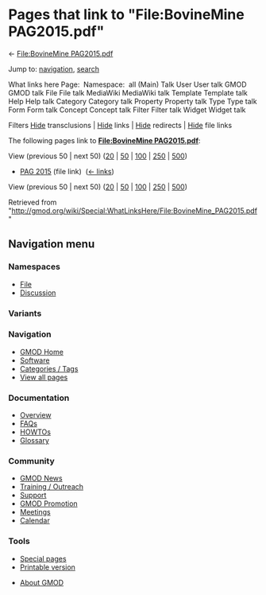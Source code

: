 <div id="mw-page-base" class="noprint">

</div>

<div id="mw-head-base" class="noprint">

</div>

<div id="content" class="mw-body" role="main">

<span id="top"></span>

<div id="mw-js-message" style="display:none;">

</div>



# <span dir="auto">Pages that link to "File:BovineMine PAG2015.pdf"</span>

<div id="bodyContent">

<div id="contentSub">

← [File:BovineMine
PAG2015.pdf](/wiki/File:BovineMine_PAG2015.pdf "File:BovineMine PAG2015.pdf")

</div>

<div id="jump-to-nav" class="mw-jump">

Jump to: [navigation](#mw-navigation), [search](#p-search)

</div>

<div id="mw-content-text">

What links here Page:  Namespace:  all (Main) Talk User User talk GMOD
GMOD talk File File talk MediaWiki MediaWiki talk Template Template talk
Help Help talk Category Category talk Property Property talk Type Type
talk Form Form talk Concept Concept talk Filter Filter talk Widget
Widget talk

Filters
[Hide](/mediawiki/index.php?title=Special:WhatLinksHere/File:BovineMine_PAG2015.pdf&hidetrans=1 "Special:WhatLinksHere/File:BovineMine PAG2015.pdf")
transclusions \|
[Hide](/mediawiki/index.php?title=Special:WhatLinksHere/File:BovineMine_PAG2015.pdf&hidelinks=1 "Special:WhatLinksHere/File:BovineMine PAG2015.pdf")
links \|
[Hide](/mediawiki/index.php?title=Special:WhatLinksHere/File:BovineMine_PAG2015.pdf&hideredirs=1 "Special:WhatLinksHere/File:BovineMine PAG2015.pdf")
redirects \|
[Hide](/mediawiki/index.php?title=Special:WhatLinksHere/File:BovineMine_PAG2015.pdf&hideimages=1 "Special:WhatLinksHere/File:BovineMine PAG2015.pdf")
file links

The following pages link to **[File:BovineMine
PAG2015.pdf](/wiki/File:BovineMine_PAG2015.pdf "File:BovineMine PAG2015.pdf")**:

View (previous 50 \| next 50)
([20](/mediawiki/index.php?title=Special:WhatLinksHere/File:BovineMine_PAG2015.pdf&limit=20 "Special:WhatLinksHere/File:BovineMine PAG2015.pdf")
\|
[50](/mediawiki/index.php?title=Special:WhatLinksHere/File:BovineMine_PAG2015.pdf&limit=50 "Special:WhatLinksHere/File:BovineMine PAG2015.pdf")
\|
[100](/mediawiki/index.php?title=Special:WhatLinksHere/File:BovineMine_PAG2015.pdf&limit=100 "Special:WhatLinksHere/File:BovineMine PAG2015.pdf")
\|
[250](/mediawiki/index.php?title=Special:WhatLinksHere/File:BovineMine_PAG2015.pdf&limit=250 "Special:WhatLinksHere/File:BovineMine PAG2015.pdf")
\|
[500](/mediawiki/index.php?title=Special:WhatLinksHere/File:BovineMine_PAG2015.pdf&limit=500 "Special:WhatLinksHere/File:BovineMine PAG2015.pdf"))

- [PAG 2015](/wiki/PAG_2015 "PAG 2015") (file link) ‎
  <span class="mw-whatlinkshere-tools">([←
  links](/mediawiki/index.php?title=Special:WhatLinksHere&target=PAG+2015 "Special:WhatLinksHere"))</span>

View (previous 50 \| next 50)
([20](/mediawiki/index.php?title=Special:WhatLinksHere/File:BovineMine_PAG2015.pdf&limit=20 "Special:WhatLinksHere/File:BovineMine PAG2015.pdf")
\|
[50](/mediawiki/index.php?title=Special:WhatLinksHere/File:BovineMine_PAG2015.pdf&limit=50 "Special:WhatLinksHere/File:BovineMine PAG2015.pdf")
\|
[100](/mediawiki/index.php?title=Special:WhatLinksHere/File:BovineMine_PAG2015.pdf&limit=100 "Special:WhatLinksHere/File:BovineMine PAG2015.pdf")
\|
[250](/mediawiki/index.php?title=Special:WhatLinksHere/File:BovineMine_PAG2015.pdf&limit=250 "Special:WhatLinksHere/File:BovineMine PAG2015.pdf")
\|
[500](/mediawiki/index.php?title=Special:WhatLinksHere/File:BovineMine_PAG2015.pdf&limit=500 "Special:WhatLinksHere/File:BovineMine PAG2015.pdf"))

</div>

<div class="printfooter">

Retrieved from
"<http://gmod.org/wiki/Special:WhatLinksHere/File:BovineMine_PAG2015.pdf>"

</div>

<div id="catlinks" class="catlinks catlinks-allhidden">

</div>

<div class="visualClear">

</div>

</div>

</div>

<div id="mw-navigation">

## Navigation menu

<div id="mw-head">



<div id="left-navigation">

<div id="p-namespaces" class="vectorTabs" role="navigation"
aria-labelledby="p-namespaces-label">

### Namespaces

- <span id="ca-nstab-image"><a href="/wiki/File:BovineMine_PAG2015.pdf" accesskey="c"
  title="View the file page [c]">File</a></span>
- <span id="ca-talk"><a
  href="/mediawiki/index.php?title=File_talk:BovineMine_PAG2015.pdf&amp;action=edit&amp;redlink=1"
  accesskey="t"
  title="Discussion about the content page [t]">Discussion</a></span>

</div>

<div id="p-variants" class="vectorMenu emptyPortlet" role="navigation"
aria-labelledby="p-variants-label">

### 

### Variants[](#)

<div class="menu">

</div>

</div>

</div>

<div id="right-navigation">





</div>



</div>

</div>

</div>

<div id="mw-panel">

<div id="p-logo" role="banner">

<a href="/wiki/Main_Page"
style="background-image: url(http://gmod.org/images/GMOD-cogs.png);"
title="Visit the main page"></a>

</div>

<div id="p-Navigation" class="portal" role="navigation"
aria-labelledby="p-Navigation-label">

### Navigation

<div class="body">

- <span id="n-GMOD-Home">[GMOD Home](/wiki/Main_Page)</span>
- <span id="n-Software">[Software](/wiki/GMOD_Components)</span>
- <span id="n-Categories-.2F-Tags">[Categories /
  Tags](/wiki/Categories)</span>
- <span id="n-View-all-pages">[View all
  pages](/wiki/Special:AllPages)</span>

</div>

</div>

<div id="p-Documentation" class="portal" role="navigation"
aria-labelledby="p-Documentation-label">

### Documentation

<div class="body">

- <span id="n-Overview">[Overview](/wiki/Overview)</span>
- <span id="n-FAQs">[FAQs](/wiki/Category:FAQ)</span>
- <span id="n-HOWTOs">[HOWTOs](/wiki/Category:HOWTO)</span>
- <span id="n-Glossary">[Glossary](/wiki/Glossary)</span>

</div>

</div>

<div id="p-Community" class="portal" role="navigation"
aria-labelledby="p-Community-label">

### Community

<div class="body">

- <span id="n-GMOD-News">[GMOD News](/wiki/GMOD_News)</span>
- <span id="n-Training-.2F-Outreach">[Training /
  Outreach](/wiki/Training_and_Outreach)</span>
- <span id="n-Support">[Support](/wiki/Support)</span>
- <span id="n-GMOD-Promotion">[GMOD
  Promotion](/wiki/GMOD_Promotion)</span>
- <span id="n-Meetings">[Meetings](/wiki/Meetings)</span>
- <span id="n-Calendar">[Calendar](/wiki/Calendar)</span>

</div>

</div>

<div id="p-tb" class="portal" role="navigation"
aria-labelledby="p-tb-label">

### Tools

<div class="body">

- <span id="t-specialpages"><a href="/wiki/Special:SpecialPages" accesskey="q"
  title="A list of all special pages [q]">Special pages</a></span>
- <span id="t-print"><a
  href="/mediawiki/index.php?title=Special:WhatLinksHere/File:BovineMine_PAG2015.pdf&amp;printable=yes"
  rel="alternate" accesskey="p"
  title="Printable version of this page [p]">Printable version</a></span>

</div>

</div>

</div>

</div>

<div id="footer" role="contentinfo">

- <span id="footer-places-about">[About
  GMOD](/wiki/GMOD:About "GMOD:About")</span>

<!-- -->






</div>
